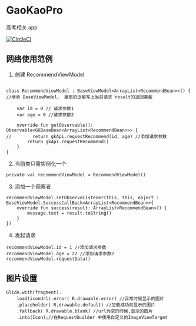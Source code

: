 # GaoKaoPro
高考相关 app

[![CircleCI](https://circleci.com/gh/gdky005/TestCircleCI2/tree/master.svg?style=svg)](https://circleci.com/gh/gdky005/TestCircleCI2/tree/master)


## 网络使用范例

1. 创建 RecommendViewModel

```

class RecommendViewModel : BaseViewModel<ArrayList<RecommendBean>>() { //继承 BaseViewModel， 里面的泛型写上当前请求 result的返回类型

    var id = 0 // 请求参数1
    var age = 0 //请求参数2

    override fun getObservable(): Observable<GKBaseBean<ArrayList<RecommendBean>>> {
//        return gkApi.requestRecommend(id, age) //添加请求参数
        return gkApi.requestRecommend()
    }
}
```


2. 当前类只需实例化一个

```
private val recommendViewModel = RecommendViewModel()
```

3. 添加一个观察者

```
recommendViewModel.setObserveListener(this, this, object : BaseViewModel.SuccessCallBack<ArrayList<RecommendBean>>{
    override fun success(result: ArrayList<RecommendBean>?) {
        message.text = result.toString()
    }
})
```

4. 发起请求
```
recommendViewModel.id = 1 //添加请求参数
recommendViewModel.age = 22 //添加请求参数2
recommendViewModel.requestData()
```

## 图片设置

```
Glide.with(fragment).
    load(iconUrl).error( R.drawable.error) //异常时候显示的图片
    .placeholder( R.drawable.default) //加载成功前显示的图片
    .fallback( R.drawable.blank) //url为空的时候,显示的图片
    .into(Icon);//在RequestBuilder 中使用自定义的ImageViewTarget

```
